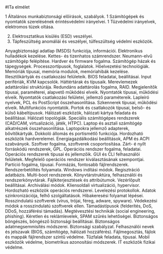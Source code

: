 #ITa elmélet

1 Általános munkabiztonsági előírások, szabályok.
1 Számítógépek és nyomtatók szerelésének érintésvédelmi irányelvei.
1 Tűzvédelmi irányelvek, elektromos tüzek oltása.

2. Elektrosztatikus kisülés (ESD) veszélyei.
3. Tápfeszültség anomáliái és veszélyei, túlfeszültség védelmi eszközök.

Anyagbiztonsági adatlap (MSDS) funkciója, információi.
Elektronikus hulladékok kezelése.
Kettes- és tizenhatos számrendszer.
Neumann-elvű számítógép felépítése.
Hardver és firmware fogalma.
Számítógép házak és tápegységek.
Processzortípusok, foglalatok.
Hőelvezetési technológiák.
Memóriák típusai, memória modulok, memóriahibák kezelése.
Illesztőkártyák és csatlakozási felületeik.
BIOS feladatai, beállításai.
Input perifériák, KVM kapcsolók.
Háttértárak és típusaik.
Merevlemezek adattárolási struktúrája.
Redundáns adattárolás fogalma, RAID.
Megjelenítők típusai, paraméterei, alapvető működési elveik.
Nyomtatók típusai, működési elveik.
Nyomtatók csatlakozási felületei, jellemző paramétereik.
Lapleíró nyelvek, PCL és PostScript összehasonlítása.
Szkennerek típusai, működési elveik.
Multifunkciós nyomtatók.
Portok és csatlakozók típusai, belső- és külső kábeltípusok.
Hálózati eszközök, hálózati kártya feladata és beállításai.
Hálózati topológiák.
Speciális számítógépes rendszerek (CAD/CAM, virtualizáció, játék, HTPC).
Laptop és asztali számítógép alkatrészek összehasonlítása.
Laptopokra jellemző adapterek, bővítőkártyák.
Dokkoló állomás és portismétlő funkciója.
Hordozható eszközök hardverelemei.
Energiagazdálkodási beállítások, APM és ACPI szabványok.
Szoftver fogalma, szoftverek csoportosítása.
Zárt- é nyílt forráskódú rendszerek, GPL.
Operációs rendszer fogalma, feladatai.
Operációs rendszerek típusai és jellemzőik.
GUI és CLI felhasználói felületek.
Megfelelő operációs rendszer kiválasztásának szempontjai.
Partíció fogalma, típusai.
Formázás, fontosabb fájlrendszerek.
Rendszerbetöltés folyamata.
Windows indítási módok.
Regisztráció adatbázis.
Multi-boot rendszerek.
Könyvtárstruktúra, felhasználói és rendszerkönyvtárak.
Fájlkiterjesztések és attribútumok.
Vezérlőpult beállításai.
Archiválási módok.
Kliensoldali virtualizáció, hypervisor.
Hordozható eszközök operációs rendszerei.
Levelezési protokollok.
Adatok szinkronizációja, felhő szolgáltatások.
Hibakeresési folyamat lépései.
Rosszindulatú szoftverek (vírus, trójai, féreg, adware, spyware).
Védekezési módok a rosszindulatú szoftverek ellen.
Támadástípusok (felderítés, DoS, DDoS, hozzáférési támadás).
Megtévesztési technikák (social engineering, phishing).
Kéretlen és reklámlevelek, SPAM szűrés lehetőségei.
Biztonságos böngészés, böngésző biztonsági beállításai.
Biztonságos adatmegsemmisítés módszerei.
Biztonsági szabályzat.
Felhasználói nevek és jelszavak (BIOS, számítógép, hálózati hozzáférés).
Fájlmegosztás, fájlok és mappák fájlrendszer szintű védelme.
Tűzfalak feladata, típusai.
Mobil eszközök védelme, biometrikus azonosítási módszerek.
IT eszközök fizikai védelme.
